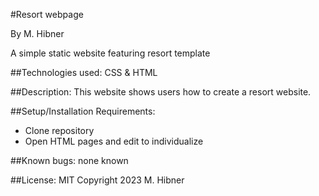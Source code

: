 #Resort webpage

By M. Hibner

A simple static website featuring resort template

##Technologies used:
CSS & HTML

##Description:
This website shows users how to create a resort website.

##Setup/Installation Requirements:

- Clone repository
- Open HTML pages and edit to individualize

##Known bugs:
none known

##License:
MIT
Copyright 2023 M. Hibner
